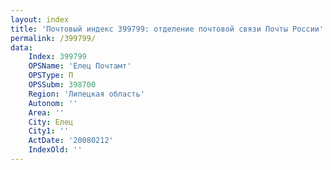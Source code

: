 ```yaml
---
layout: index
title: 'Почтовый индекс 399799: отделение почтовой связи Почты России'
permalink: /399799/
data:
    Index: 399799
    OPSName: 'Елец Почтамт'
    OPSType: П
    OPSSubm: 398700
    Region: 'Липецкая область'
    Autonom: ''
    Area: ''
    City: Елец
    City1: ''
    ActDate: '20080212'
    IndexOld: ''
---
```


